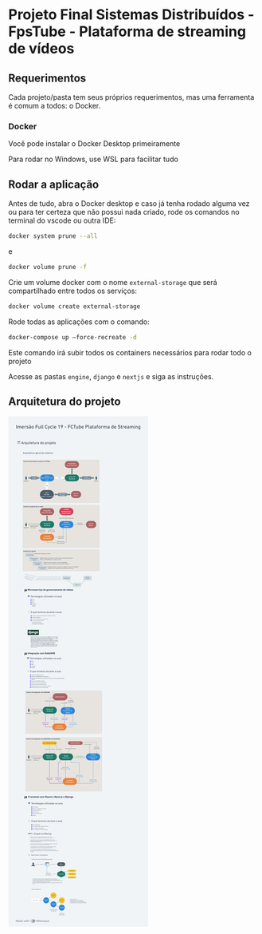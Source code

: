 # Projeto Final Sistemas Distribuídos - FpsTube - Plataforma de streaming de vídeos

## Requerimentos

Cada projeto/pasta tem seus próprios requerimentos, mas uma ferramenta é comum a todos: o Docker.

### Docker

Você pode instalar o Docker Desktop primeiramente

Para rodar no Windows, use WSL para facilitar tudo

## Rodar a aplicação

Antes de tudo, abra o Docker desktop e caso já tenha rodado alguma vez ou para ter certeza que não possui nada criado, rode os comandos no terminal do vscode ou outra IDE:

```bash
docker system prune --all
```

e

```bash
docker volume prune -f
```

Crie um volume docker com o nome `external-storage` que será compartilhado entre todos os serviços:

```bash
docker volume create external-storage
```

Rode todas as aplicações com o comando:

```bash
docker-compose up —force-recreate -d
```

Este comando irá subir todos os containers necessários para rodar todo o projeto

Acesse as pastas `engine`, `django` e `nextjs` e siga as instruções.

## Arquitetura do projeto

![alt text](./arquitetura_projeto.png)
